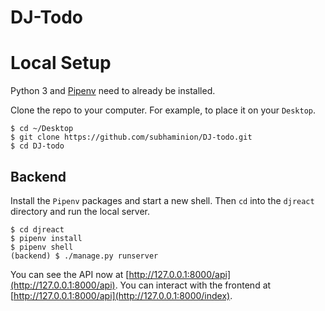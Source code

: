 # DJ-Todo

# Local Setup

Python 3 and [Pipenv](https://docs.pipenv.org/) need to already be installed.

Clone the repo to your computer. For example, to place it on your `Desktop`.

```
$ cd ~/Desktop
$ git clone https://github.com/subhaminion/DJ-todo.git
$ cd DJ-todo
```

## Backend

Install the `Pipenv` packages and start a new shell. Then `cd` into the `djreact` directory and run the local server.

```
$ cd djreact
$ pipenv install
$ pipenv shell
(backend) $ ./manage.py runserver
```

You can see the API now at [http://127.0.0.1:8000/api](http://127.0.0.1:8000/api).
You can interact with the frontend at [http://127.0.0.1:8000/api](http://127.0.0.1:8000/index).